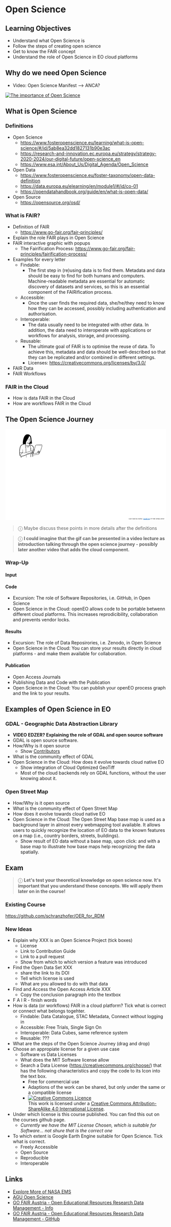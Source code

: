 # Open Science

## Learning Objectives
- Understand what Open Science is
- Follow the steps of creating open science
- Get to know the FAIR concept
- Understand the role of Open Science in EO cloud platforms

## Why do we need Open Science
- Video: Open Science Manifest --> ANCA?

[![The importance of Open Science](https://img.youtube.com/vi/BIHuPGg0YT0/0.jpg)](https://www.youtube.com/watch?v=BIHuPGg0YT0)

## What is Open Science

### Definitions
- Open Science
  - https://www.fosteropenscience.eu/learning/what-is-open-science/#/id/5ab8ea32dd1827131b90e3ac
  - https://research-and-innovation.ec.europa.eu/strategy/strategy-2020-2024/our-digital-future/open-science_en
  - https://www.esa.int/About_Us/Digital_Agenda/Open_Science
- Open Data
  - https://www.fosteropenscience.eu/foster-taxonomy/open-data-definition
  - https://data.europa.eu/elearning/en/module1/#/id/co-01
  - https://opendatahandbook.org/guide/en/what-is-open-data/
- Open Source
  - https://opensource.org/osd/

### What is FAIR?
- Definition of FAIR
  - https://www.go-fair.org/fair-principles/
- Explain the role FAIR plays in Open Science
- FAIR interactive graphic with popups
  - The Fairification Process: https://www.go-fair.org/fair-principles/fairification-process/ 
- Examples for every letter
  - Findable: 
    - The first step in (re)using data is to find them. Metadata and data should be easy to find for both humans and computers. Machine-readable metadata are essential for automatic discovery of datasets and services, so this is an essential component of the FAIRification process.
  - Accessible: 
    - Once the user finds the required data, she/he/they need to know how they can be accessed, possibly including authentication and authorisation.
  - Interoperable: 
    - The data usually need to be integrated with other data. In addition, the data need to interoperate with applications or workflows for analysis, storage, and processing. 
  - Reusable:
    - The ultimate goal of FAIR is to optimise the reuse of data. To achieve this, metadata and data should be well-described so that they can be replicated and/or combined in different settings.
    - Licenses: https://creativecommons.org/licenses/by/3.0/
- FAIR Data
- FAIR Workflows

### FAIR in the Cloud
- How is data FAIR in the Cloud
- How are workflows FAIR in the Cloud

## The Open Science Journey

![The Open Science Journey](assets/1.3_opensciencejourney.gif?raw=true "The Open Science Journey")

> &#9432; Maybe discuss these points in more details after the definitions

> &#9432; **I could imagine that the gif can be presented in a video lecture as introduction talking through the open science journey - possibly later another video that adds the cloud component.**

### Wrap-Up 
#### Input

#### Code
- Excursion: The role of Software Repositories, i.e. GitHub, in Open Science
- Open Science in the Cloud: openEO allows code to be portable betwenn different cloud platforms. This increases reprodicibility, collaboration and prevents vendor locks.
#### Results
- Excursion: The role of Data Reposirories, i.e. Zenodo, in Open Science
- Open Science in the Cloud: You can store your results directly in cloud platforms - and make them available for collaboration.
#### Publication
- Open Access Journals
- Publishing Data and Code with the Publication
- Open Science in the Cloud: You can publish your openEO process graph and the link to your results.

## Examples of Open Science in EO 

### GDAL - Geographic Data Abstraction Library
- **VIDEO EDZER? Explaining the role of GDAL and open source software**
- GDAL is open source software.
- How/Why is it open source
  - Show [Contributors](https://github.com/OSGeo/gdal/graphs/contributors)
- What is the community effect of GDAL
- Open Science in the Cloud: How does it evolve towards cloud native EO
  - Show integration of Cloud Optimized GeoTiff
  - Most of the cloud backends rely on GDAL functions, without the user knowing about it.

### Open Street Map
- How/Why is it open source
- What is the community effect of Open Street Map
- How does it evolve towards cloud native EO
- Open Science in the Cloud: The Open Street Map base map is used as a background layer in almost every webmapping tool available. It allows users to quickly recognize the location of EO data to the known features on a map (i.e., country borders, streets, buildings).
  - Show result of EO data without a base map, upon click: and with a base map to illustrate how base maps help recognizing the data spatially.

## Exam
> &#9432; **Let's test your theoretical knowledge on open science now. It's important that you understand these concepts. We will apply them later on in the course!**

### Existing Course
https://github.com/schranzhofer/OER_for_RDM

### New Ideas
- Explain why XXX is an Open Science Project (tick boxes)
  - License
  - Link to Contribution Guide
  - Link to a pull request
  - Show from which to which version a feature was introduced
- Find the Open Data Set XXX
  - share the link to its DOI
  - Tell which license is used
  - What are you allowed to do with that data
- Find and Access the Open Access Article XXX
  - Copy the conclusion paragraph into the textbox
- F A I R - finish words
- How is data (or workflows) FAIR in a cloud platform? Tick what is correct or connect what belongs togehter.
  -  Findable: Data Catalogue, STAC Metadata, Connect without logging in
  -  Accessible: Free Trials, Single Sign On
  -  Interoperable: Data Cubes, same reference system
  -  Reusable: ???
- What are the steps of the Open Science Journey (drag and drop)
- Choose an appropiate license for a given use case
  - Software vs Data Licenses
  - What does the MIT Software license allow
  - Search a Data License (https://creativecommons.org/choose/) that has the following characteristics and copy the code to its Icon into the text box.
    - Free for commercial use
    - Adaptions of the work can be shared, but only under the same or a compatible  license
    - <a rel="license" href="http://creativecommons.org/licenses/by-sa/4.0/"><img alt="Creative Commons Licence" style="border-width:0" src="https://i.creativecommons.org/l/by-sa/4.0/88x31.png" /></a><br />This work is licensed under a <a rel="license" href="http://creativecommons.org/licenses/by-sa/4.0/">Creative Commons Attribution-ShareAlike 4.0 International License</a>.
- Under which license is this course published. You can find this out on the courses github page.
  - *Currently we have the MIT License Chosen, which is suitable for Software... not shure that is the correct one*
- To which extent is Google Earth Engine suitable for Open Science. Tick what is correct.
  - Freely Accessible
  - Open Source
  - Reproducible
  - Interoperable

## Links
- [Explore More of NASA EMS](https://science.nasa.gov/ems/)
- [AGU Open Science](https://www.agu.org/open-science)
- [GO FAIR Austria - Open Educational Resources Research Data Management - Info](https://fair-office.at/lernen-sie-mehr/?lang=en)
- [GO FAIR Austria - Open Educational Resources Research Data Management - GitHub](https://github.com/schranzhofer/OER_for_RDM)
